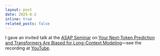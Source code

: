 ```yaml
---
layout: post
date: 2025-6-2
inline: true
related_posts: false
---
```


I gave an invited talk at the [ASAP Seminar](https://asap-seminar.github.io/) on [Your Next-Token Prediction and Transformers Are Biased for Long-Context Modeling](https://asap-seminar.github.io/assets/slides/asap-yifei-wang.pdf)—see the recording at [YouTube](https://youtu.be/A36u6DB_TgU).